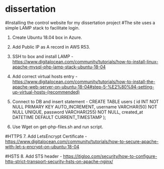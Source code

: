 # dissertation
#Installing the control website for my dissertation project
#The site uses a simple LAMP stack to facilitate login.

1. Create Ubuntu 18.04 box in Azure.
2. Add Public IP as A record in AWS R53.
3. SSH to box and install LAMP - https://www.digitalocean.com/community/tutorials/how-to-install-linux-apache-mysql-php-lamp-stack-ubuntu-18-04
4. Add correct virtual hosts entry - https://www.digitalocean.com/community/tutorials/how-to-install-the-apache-web-server-on-ubuntu-18-04#step-5-%E2%80%94-setting-up-virtual-hosts-(recommended)
5. Connect to DB and insert statement - 
  CREATE TABLE users (
    id INT NOT NULL PRIMARY KEY AUTO_INCREMENT,
    username VARCHAR(50) NOT NULL UNIQUE,
    password VARCHAR(255) NOT NULL,
    created_at DATETIME DEFAULT CURRENT_TIMESTAMP
);

6. Use Wget on get-php-files.sh and run script.

#HTTPS
7. Add LetsEncrypt Certificate - https://www.digitalocean.com/community/tutorials/how-to-secure-apache-with-let-s-encrypt-on-ubuntu-18-04

#HSTS
8. Add STS header - https://itigloo.com/security/how-to-configure-http-strict-transport-security-hsts-on-apache-nginx/
